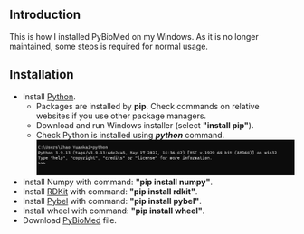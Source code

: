 ## Introduction
This is how I installed PyBioMed on my Windows. As it is no longer maintained, some steps is required for normal usage.
## Installation
- Install [Python](https://www.python.org/downloads/release/python-3913).
    - Packages are installed by **pip**. Check commands on relative websites if you use other package managers.
    - Download and run Windows installer (select **"install pip"**).
    - Check Python is installed using ***python*** command.![123](img/1.PNG)
- Install Numpy with command: **"pip install numpy"**.
- Install [RDKit](https://www.rdkit.org/) with command: **"pip install rdkit"**.
- Install [Pybel](http://openbabel.org/docs/current/UseTheLibrary/PythonInstall.html) with command: **"pip install pybel"**.
- Install wheel with command: **"pip install wheel"**.
- Download [PyBioMed](https://codeload.github.com/gadsbyfly/PyBioMed/zip/refs/heads/master) file.
